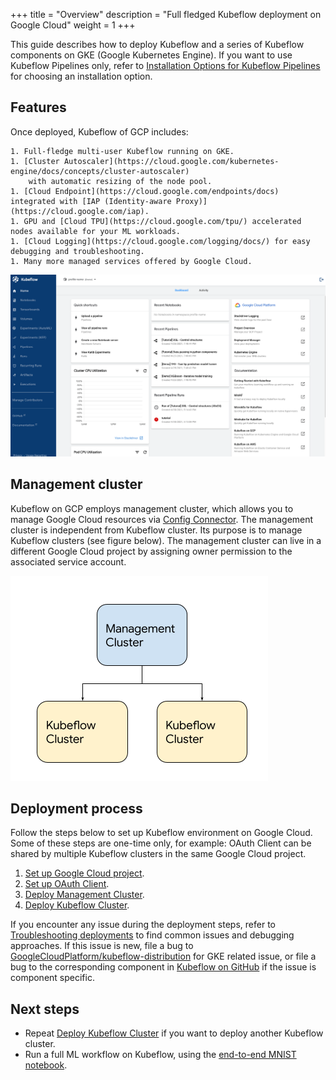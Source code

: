 +++
title = "Overview"
description = "Full fledged Kubeflow deployment on Google Cloud"
weight = 1
+++

This guide describes how to deploy Kubeflow and a series of Kubeflow components on GKE (Google Kubernetes Engine).
If you want to use Kubeflow Pipelines only, refer to [Installation Options for Kubeflow Pipelines](https://www.kubeflow.org/docs/components/pipelines/installation/overview/)
for choosing an installation option.

## Features

Once deployed, Kubeflow of GCP includes:

    1. Full-fledge multi-user Kubeflow running on GKE.
    1. [Cluster Autoscaler](https://cloud.google.com/kubernetes-engine/docs/concepts/cluster-autoscaler)
        with automatic resizing of the node pool.
    1. [Cloud Endpoint](https://cloud.google.com/endpoints/docs) integrated with [IAP (Identity-aware Proxy)](https://cloud.google.com/iap).
    1. GPU and [Cloud TPU](https://cloud.google.com/tpu/) accelerated nodes available for your ML workloads.
    1. [Cloud Logging](https://cloud.google.com/logging/docs/) for easy debugging and troubleshooting.
    1. Many more managed services offered by Google Cloud.

<img src="/docs/images/gke/full-kf-home.png" 
    alt="Full Kubeflow Central Dashboard"
    class="mt-3 mb-3 border border-info rounded">


## Management cluster

Kubeflow on GCP employs management cluster, which allows you to manage Google Cloud resources via [Config Connector](https://cloud.google.com/config-connector/docs/overview). The management cluster is independent from Kubeflow cluster. Its purpose is to manage Kubeflow clusters (see figure below). The management cluster can live in a different Google Cloud project by assigning owner permission to the associated service account.

<img src="/docs/images/gke/full-deployment-structure.png" 
    alt="Full Kubeflow deployment structure"
    class="mt-3 mb-3 border border-info rounded">

## Deployment process

Follow the steps below to set up Kubeflow environment on Google Cloud. Some of these steps are one-time only, for example: OAuth Client can be shared by multiple Kubeflow clusters in the same Google Cloud project.

1.  [Set up Google Cloud project](/docs/deploy/project-setup/).
2.  [Set up OAuth Client](/docs/deploy/oauth-setup/).
3.  [Deploy Management Cluster](/docs/deploy/management-setup/).
4.  [Deploy Kubeflow Cluster](/docs/deploy/deploy-cli/).

If you encounter any issue during the deployment steps, refer to [Troubleshooting deployments](/docs/troubleshooting/) to find common issues
and debugging approaches. If this issue is new, file a bug to [GoogleCloudPlatform/kubeflow-distribution](https://github.com/GoogleCloudPlatform/kubeflow-distribution) for GKE related issue, 
or file a bug to the corresponding component in [Kubeflow on GitHub](https://github.com/kubeflow/) if the issue is component specific.

## Next steps

- Repeat [Deploy Kubeflow Cluster](/docs/deploy/deploy-cli/) if you want to deploy another Kubeflow cluster.
- Run a full ML workflow on Kubeflow, using the [end-to-end MNIST notebook](https://github.com/kubeflow/pipelines/blob/e42d9d2609369b96973c821dca11fe5b2565e705/samples/contrib/kubeflow-e2e-mnist/kubeflow-e2e-mnist.ipynb).
